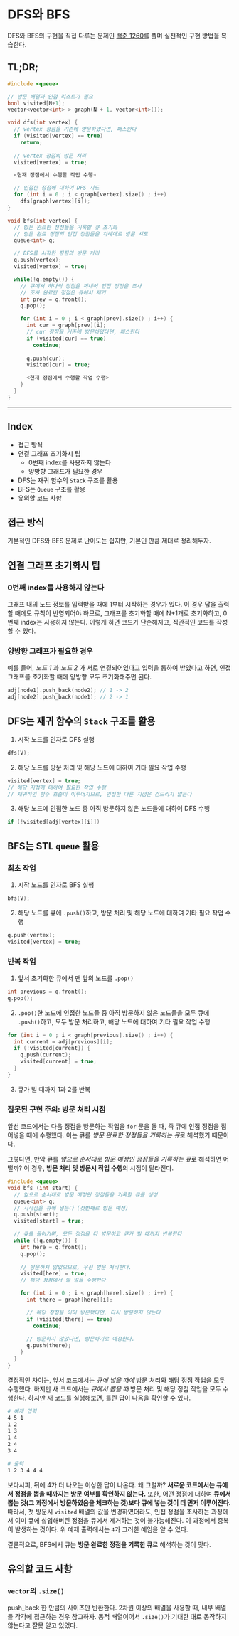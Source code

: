 # DFS와 BFS

DFS와 BFS의 구현을 직접 다루는 문제인 [백준 1260](https://www.acmicpc.net/problem/1260)를 풀며 실전적인 구현 방법을 복습한다.

## TL;DR;
```cpp
#include <queue>

// 방문 배열과 인접 리스트가 필요
bool visited[N+1];
vector<vector<int> > graph(N + 1, vector<int>());

void dfs(int vertex) {
  // vertex 정점을 기존에 방문하였다면, 패스한다
  if (visited[vertex] == true)
    return;
  
  // vertex 정점의 방문 처리
  visited[vertex] = true;

  <현재 정점에서 수행할 작업 수행>

  // 인접한 정점에 대하여 DFS 시도
  for (int i = 0 ; i < graph[vertex].size() ; i++)
    dfs(graph[vertex][i]);
}

void bfs(int vertex) {
  // 방문 완료한 정점들을 기록할 큐 초기화
  // 방문 완료 정점의 인접 정점들을 차례대로 방문 시도
  queue<int> q;

  // BFS를 시작한 정점의 방문 처리
  q.push(vertex);
  visited[vertex] = true;

  while(!q.empty()) {
    // 큐에서 하나씩 정점을 꺼내어 인접 정점을 조사
    // 조사 완료한 정점은 큐에서 제거
    int prev = q.front();
    q.pop();

    for (int i = 0 ; i < graph[prev].size() ; i++) {
      int cur = graph[prev][i];
      // cur 정점을 기존에 방문하였다면, 패스한다
      if (visited[cur] == true)
        continue;
      
      q.push(cur);
      visited[cur] = true;

      <현재 정점에서 수행할 작업 수행>
    }
  }
}
```

-----

## Index
- 접근 방식
- 연결 그래프 초기화시 팁
  - 0번째 index를 사용하지 않는다
  - 양방향 그래프가 필요한 경우
- DFS는 재귀 함수의 `Stack` 구조를 활용
- BFS는 `Queue` 구조를 활용
- 유의할 코드 사항

## 접근 방식

기본적인 DFS와 BFS 문제로 난이도는 쉽지만, 기본인 만큼 제대로 정리해두자.

## 연결 그래프 초기화시 팁

### 0번째 index를 사용하지 않는다

그래프 내의 노드 정보를 입력받을 때에 1부터 시작하는 경우가 있다. 이 경우 답을 출력할 때에도 규칙이 반영되어야 하므로, 그래프를 초기화할 때에 N+1개로 초기화하고, 0번째 index는 사용하지 않는다. 이렇게 하면 코드가 단순해지고, 직관적인 코드를 작성할 수 있다.

### 양방향 그래프가 필요한 경우

예를 들어, *노드 1* 과 *노드 2* 가 서로 연결되어있다고 입력을 통하여 받았다고 하면, 인접 그래프를 초기화할 때에 양방향 모두 초기화해주면 된다.

```cpp
adj[node1].push_back(node2); // 1 -> 2
adj[node2].push_back(node1); // 2 -> 1
```

## DFS는 재귀 함수의 `Stack` 구조를 활용

1. 시작 노드를 인자로 DFS 실행
```cpp
dfs(V);
```
2. 해당 노드를 방문 처리 및 해당 노드에 대하여 기타 필요 작업 수행
```cpp
visited[vertex] = true;
// 해당 지점에 대하여 필요한 작업 수행
// 재귀적인 함수 호출이 이루어지므로, 인접한 다른 지점은 건드리지 않는다
```
3. 해당 노드에 인접한 노드 중 아직 방문하지 않은 노드들에 대하여 DFS 수행
```cpp
if (!visited[adj[vertex][i]])
```

## BFS는 STL `queue` 활용

### 최초 작업

1. 시작 노드를 인자로 BFS 실행
```cpp
bfs(V);
```
2. 해당 노드를 큐에 `.push()`하고, 방문 처리 및 해당 노드에 대하여 기타 필요 작업 수행
```cpp
q.push(vertex);
visited[vertex] = true;
```

### 반복 작업

1. 앞서 초기화한 큐에서 맨 앞의 노드를 `.pop()`
```cpp
int previous = q.front();
q.pop();
```
2. `.pop()`한 노드에 인접한 노드들 중 아직 방문하지 않은 노드들을 모두 큐에 `.push()`하고, 모두 방문 처리하고, 해당 노드에 대하여 기타 필요 작업 수행
```cpp
for (int i = 0 ; i < graph[previous].size() ; i++) {
  int current = adj[previous][i];
  if (!visited[current]) {
    q.push(current);
    visited[current] = true;
  }
}
```
3. 큐가 빌 때까지 1과 2를 반복

### 잘못된 구현 주의: 방문 처리 시점

앞선 코드에서는 다음 정점을 방문하는 작업을 `for` 문을 돌 때, 즉 큐에 인접 정점을 집어넣을 때에 수행했다. 이는 큐를 *방문 완료한 정점들을 기록하는 큐*로 해석했기 때문이다.

그렇다면, 만약 큐를 *앞으로 순서대로 방문 예정인 정점들을 기록하는 큐*로 해석하면 어떨까? 이 경우, **방문 처리 및 방문시 작업 수행**의 시점이 달라진다.

```cpp
#include <queue>
void bfs (int start) {
  // 앞으로 순서대로 방문 예정인 정점들을 기록할 큐를 생성
  queue<int> q;
  // 시작점을 큐에 넣는다 (첫번째로 방문 예정)
  q.push(start);
  visited[start] = true;

  // 큐를 돌아가며, 모든 정점을 다 방문하고 큐가 빌 때까지 반복한다
  while (!q.empty()) {
    int here = q.front();
    q.pop();
    
    // 방문하지 않았으므로, 우선 방문 처리한다.
    visited[here] = true;
    // 해당 정점에서 할 일을 수행한다

    for (int i = 0 ; i < graph[here].size() ; i++) {
      int there = graph[here][i];

      // 해당 정점을 이미 방문했다면, 다시 방문하지 않는다
      if (visited[there] == true)
        continue;
      
      // 방문하지 않았다면, 방문하기로 예정한다.
      q.push(there);
    }
  }
}
```

결정적인 차이는, 앞서 코드에서는 *큐에 넣을 때에* 방문 처리와 해당 정점 작업을 모두 수행했다. 하지만 새 코드에서는 *큐에서 뽑을 때* 방문 처리 및 해당 정점 작업을 모두 수행한다. 하지만 새 코드를 실행해보면, 틀린 답이 나옴을 확인할 수 있다.

```bash
# 예제 입력
4 5 1
1 2
1 3
1 4
2 4
3 4

# 출력
1 2 3 4 4 4
```

보다시피, 뒤에 4가 더 나오는 이상한 답이 나온다. 왜 그럴까? **새로운 코드에서는 큐에서 정점을 뽑을 때까지는 방문 여부를 확인하지 않는다.** 또한, 어떤 정점에 대하여 **큐에서 뽑는 것(그 과정에서 방문하였음을 체크하는 것)보다 큐에 넣는 것이 더 먼저 이루어진다.** 따라서, 첫 방문시 `visited` 배열의 값을 변경하였더라도, 인접 정점을 조사하는 과정에서 이미 큐에 삽입해버린 정점을 큐에서 제거하는 것이 불가능해진다. 이 과정에서 중복이 발생하는 것이다. 위 예제 출력에서는 `4`가 그러한 예임을 알 수 있다.

결론적으로, BFS에서 큐는 **방문 완료한 정점을 기록한 큐**로 해석하는 것이 맞다.

## 유의할 코드 사항

### `vector`의 `.size()`

push_back 한 만큼의 사이즈만 반환한다. 2차원 이상의 배열을 사용할 때, 내부 배열들 각각에 접근하는 경우 참고하자. 동적 배열이어서 `.size()`가 기대한 대로 동작하지 않는다고 잘못 알고 있었다.
